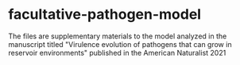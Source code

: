 # facultative-pathogen-model
The files are supplementary materials to the model analyzed in the manuscript titled "Virulence evolution of pathogens that can grow in reservoir environments" published in the American Naturalist 2021
